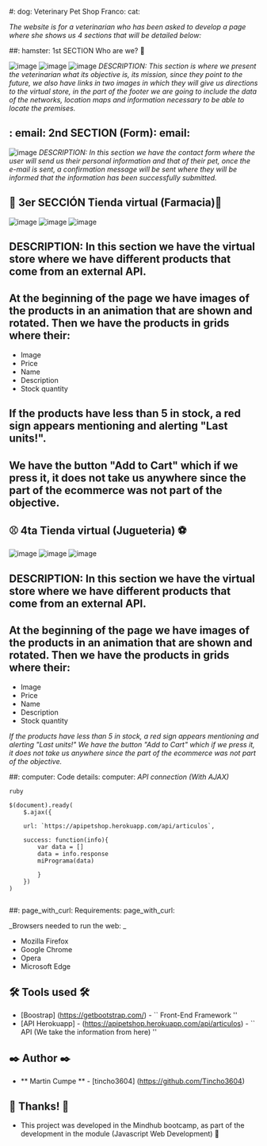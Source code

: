 #: dog: Veterinary Pet Shop Franco: cat:

_The website is for a veterinarian who has been asked to develop a page where she shows us 4 sections that will be detailed below:_

##: hamster: 1st SECTION Who are we? :hamster:

![image](https://user-images.githubusercontent.com/62455807/89750402-39f2ec00-daa2-11ea-9e62-6584fda4ac32.png)
![image](https://user-images.githubusercontent.com/62455807/89750530-ca313100-daa2-11ea-9e03-fa56fc68f3e7.png)
![image](https://user-images.githubusercontent.com/62455807/89750558-ed5be080-daa2-11ea-93b0-367a4100e6e6.png)
_DESCRIPTION: This section is where we present the veterinarian what its objective is, its mission, since they point to the future, we also have links in two images in which they will give us directions to the virtual store, in the part of the footer we are going to include the data of the networks, location maps and information necessary to be able to locate the premises._



## : email: 2nd SECTION (Form): email:
![image](https://user-images.githubusercontent.com/62455807/89750864-22b4fe00-daa4-11ea-9802-d3d7614e7391.png)
_DESCRIPTION: In this section we have the contact form where the user will send us their personal information and that of their pet, once the e-mail is sent, a confirmation message will be sent where they will be informed that the information has been successfully submitted._


## :pill: 3er SECCIÓN Tienda virtual (Farmacia):syringe:

![image](https://user-images.githubusercontent.com/62455807/89751010-c56d7c80-daa4-11ea-9396-47ec8597d77f.png)
![image](https://user-images.githubusercontent.com/62455807/89750976-a7078100-daa4-11ea-96bd-f2a15ad1b1f7.png)
![image](https://user-images.githubusercontent.com/62455807/89751039-e33ae180-daa4-11ea-8f3a-83a2ad599789.png)

## DESCRIPTION: In this section we have the virtual store where we have different products that come from an external API.
## At the beginning of the page we have images of the products in an animation that are shown and rotated. Then we have the products in grids where their:

- Image
- Price
- Name
- Description
- Stock quantity

## If the products have less than 5 in stock, a red sign appears mentioning and alerting "Last units!".
## We have the button "Add to Cart" which if we press it, it does not take us anywhere since the part of the ecommerce was not part of the objective.




## :baseball: 4ta Tienda virtual (Jugueteria) :soccer:
![image](https://user-images.githubusercontent.com/62455807/89751365-1cc01c80-daa6-11ea-8f3f-bf0a7e819497.png)
![image](https://user-images.githubusercontent.com/62455807/89751481-a374f980-daa6-11ea-925b-1749735db88b.png)
![image](https://user-images.githubusercontent.com/62455807/89751486-aa037100-daa6-11ea-897d-489b136422e0.png)

## DESCRIPTION: In this section we have the virtual store where we have different products that come from an external API.
## At the beginning of the page we have images of the products in an animation that are shown and rotated. Then we have the products in grids where their:
- Image
- Price
- Name
- Description
- Stock quantity

_If the products have less than 5 in stock, a red sign appears mentioning and alerting "Last units!"_
_We have the button "Add to Cart" which if we press it, it does not take us anywhere since the part of the ecommerce was not part of the objective._


##: computer: Code details: computer:
_API connection (With AJAX)_
```
ruby

$(document).ready(
    $.ajax({
    
    url: `https://apipetshop.herokuapp.com/api/articulos`,
    
    success: function(info){
        var data = []
        data = info.response
        miPrograma(data)
        
        }
    })
)
  
```


##: page_with_curl: Requirements: page_with_curl:

_Browsers needed to run the web: _
- Mozilla Firefox
- Google Chrome
- Opera
- Microsoft Edge

## 🛠️ Tools used 🛠️

* [Boostrap] (https://getbootstrap.com/) - `` Front-End Framework ''
* [API Herokuapp] - (https://apipetshop.herokuapp.com/api/articulos) - `` API (We take the information from here) ''
## ✒️ Author ✒️

* ** Martin Cumpe ** - [tincho3604] (https://github.com/Tincho3604)

## 🎁 Thanks! 🎁

* This project was developed in the Mindhub bootcamp, as part of the development in the module (Javascript Web Development) 📢




